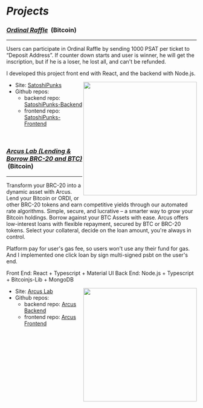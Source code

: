 # <i>Projects</i>

<h3><u><strong><i>Ordinal Raffle</i></strong></u> &nbsp;(Bitcoin)</h3>
<hr />
Users can participate in Ordinal Raffle by sending 1000 PSAT per ticket to “Deposit Address”.
If counter down starts and user is winner, he will get the inscription, but if he is a loser, he lost all, and can't be refunded.

I developed this project front end with React, and the backend with Node.js.

<img align="right" width="300px" src="https://github.com/FeloniousGru-Super/projects/assets/92280175/231f9b82-8281-43ae-af54-e7e8f1ed5035">

- Site: <a href="https://satoshipunks.art">SatoshiPunks</a>
- Github repos: 
  - backend repo: <a href="https://github.com/FeloniousGru-Super/ordipucks-be">SatoshiPunks-Backend</a>
  - frontend repo: <a href="https://github.com/FeloniousGru-Super/ordipunks-fe">SatoshiPunks-Frontend</a>

<br />
<h3><u><strong><i>Arcus Lab (Lending & Borrow BRC-20 and BTC)</i></strong></u> &nbsp;(Bitcoin)</h3>
<hr />
Transform your BRC-20 into a dynamic asset with Arcus. Lend your Bitcoin or ORDI, or other BRC-20 tokens and earn competitive yields through our automated rate algorithms. Simple, secure, and lucrative – a smarter way to grow your Bitcoin holdings.
Borrow against your BTC Assets with ease. Arcus offers low-interest loans with flexible repayment, secured by BTC or BRC-20 tokens. Select your collateral, decide on the loan amount, you're always in control.

Platform pay for user's gas fee, so users won't use any their fund for gas.
And I implemented one click loan by sign multi-signed psbt on the user's end.

Front End: React + Typescript + Material UI
Back End: Node.js + Typescript + Bitcoinjs-Lib + MongoDB

<img align="right" width="300px" src="https://github.com/FeloniousGru-Super/projects/assets/92280175/165319b6-7bbd-40de-b768-5eaf3b3868e6">

- Site: <a href="https://arcusbtc.com">Arcus Lab</a>
- Github repos: 
  - backend repo: <a href="https://github.com/FeloniousGru-Super/Arcus-BE">Arcus Backend</a>
  - frontend repo: <a href="https://github.com/FeloniousGru-Super/Arcus-FE">Arcus Frontend</a>
  
